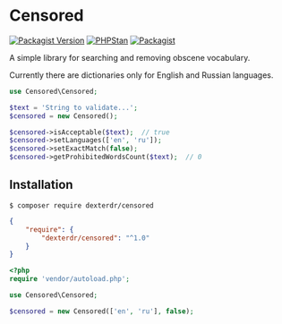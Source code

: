 # Сensored

[![Packagist Version](https://img.shields.io/packagist/v/dexterdr/censored.svg)](https://packagist.org/packages/dexterdr/censored)
[![PHPStan](https://img.shields.io/badge/PHPStan-enabled-brightgreen.svg)](https://github.com/phpstan/phpstan)
[![Packagist](https://img.shields.io/packagist/l/dexterdr/censored.svg)](https://github.com/dexterdr/censored/blob/master/LICENSE)

A simple library for searching and removing obscene vocabulary.

Currently there are dictionaries only for English and Russian languages.

```php
use Censored\Censored;

$text = 'String to validate...';
$censored = new Censored();

$censored->isAcceptable($text);  // true
$censored->setLanguages(['en', 'ru']);
$censored->setExactMatch(false);
$censored->getProhibitedWordsCount($text);  // 0
```

## Installation

```
$ composer require dexterdr/censored
```

```json
{
    "require": {
        "dexterdr/censored": "^1.0"
    }
}
```

```php
<?php
require 'vendor/autoload.php';

use Censored\Censored;

$censored = new Censored(['en', 'ru'], false);
```


